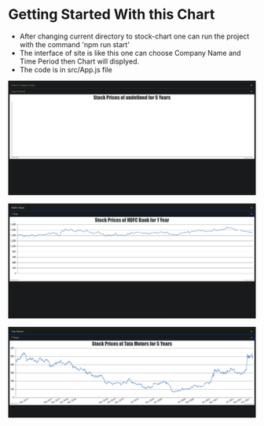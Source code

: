 # Getting Started With this Chart
- After changing current directory to stock-chart one can run the project with the command 'npm run start'
- The interface of site is like this one can choose Company Name and Time Period then Chart will displyed.
- The code is in src/App.js file

![Intro Screen](Intro.png)

![Chart for HDFC for 1 Year](HDFC.png)

![Chart for Tata Motors for 5 Years ](TataMotors.png)
